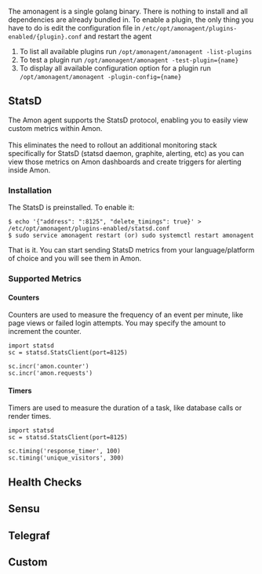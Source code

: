 The amonagent is a single golang binary. There is nothing to install and all dependencies are already bundled in.
To enable a plugin, the only thing you have to do is edit the configuration file in <code class="language-bash">/etc/opt/amonagent/plugins-enabled/{plugin}.conf</code> and restart the agent

<ol>
    <li>To list all available plugins run <code class="language-bash">/opt/amonagent/amonagent -list-plugins</code></li>
    <li>To test a plugin run <code class="language-bash">/opt/amonagent/amonagent -test-plugin={name}</code></li>
    <li>To display all available configuration option for a plugin run <code class="language-bash">/opt/amonagent/amonagent -plugin-config={name}</code></li>
</ol>

## StatsD

<p>


The Amon agent supports the StatsD protocol, enabling you to easily view custom metrics within Amon.
<br><br>
This eliminates the need to rollout an additional monitoring stack specifically for StatsD (statsd daemon, graphite, alerting, etc) as you can view those metrics on Amon dashboards and create triggers for alerting inside Amon.



</p>


<h3>Installation</h3>
<p>The StatsD is preinstalled. To enable it: </p>

<pre class='codehighlight'><code class="language-bash">$ echo '{"address": ":8125", "delete_timings": true}' > /etc/opt/amonagent/plugins-enabled/statsd.conf
$ sudo service amonagent restart (or) sudo systemctl restart amonagent</code></pre>

<p>That is it. You can start sending StatsD metrics from your language/platform of choice and you will see them in Amon.</p>

<h3>Supported Metrics</h3>
<h4>Counters</h4>
<p>Counters are used to measure the frequency of an event per minute, like page views or failed login attempts. You may specify the amount to increment the counter. </p>


<pre><code class="language-python">import statsd
sc = statsd.StatsClient(port=8125)

sc.incr('amon.counter')
sc.incr('amon.requests')
</code></pre>


<h4>Timers</h4>
<p>Timers are used to measure the duration of a task, like database calls or render times.</p>

<pre><code class="language-python">import statsd
sc = statsd.StatsClient(port=8125)

sc.timing('response_timer', 100)
sc.timing('unique_visitors', 300)
</code></pre>


## Health Checks

## Sensu

## Telegraf

## Custom
